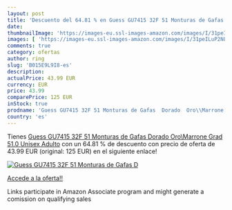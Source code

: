 ```yaml
---
layout: post
title: 'Descuento del 64.81 % en Guess GU7415 32F 51 Monturas de Gafas  D'
date: 
thumbnailImage: 'https://images-eu.ssl-images-amazon.com/images/I/31peILuP2NL._SL200_.jpg'
images: [ 'https://images-eu.ssl-images-amazon.com/images/I/31peILuP2NL._SL200_.jpg' ]
comments: true
category: ofertas
author: ring
slug: 'B015E9L9I8-es'
description:
actualPrice: 43.99 EUR
currency: EUR
price: 43.99
comparePrice: 125 EUR
inStock: true
prodname: 'Guess GU7415 32F 51 Monturas de Gafas  Dorado  Oro\\Marrone Grad   51.0 Unisex Adulto'
country: 'es'
---
```


Tienes [Guess GU7415 32F 51 Monturas de Gafas  Dorado  Oro\\Marrone Grad   51.0 Unisex Adulto](https://www.amazon.es/dp/B015E9L9I8/?tag=tolees-21) con un 64.81 % de descuento con precio de oferta de 43.99 EUR (original: 125 EUR) en el siguiente enlace!

[![Guess GU7415 32F 51 Monturas de Gafas  D](https://images-eu.ssl-images-amazon.com/images/I/31peILuP2NL._SL200_.jpg)](https://www.amazon.es/dp/B015E9L9I8/?tag=tolees-21)

[Accede a la oferta!!](https://www.amazon.es/dp/B015E9L9I8/?tag=tolees-21)

Links participate in Amazon Associate program and might generate a comission on qualifying sales


